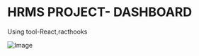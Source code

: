 # HRMS PROJECT- DASHBOARD
Using tool-React,racthooks

![Image](https://github.com/user-attachments/assets/8b1ff84e-d5ec-49f5-95d9-5b1618bed0a5)
